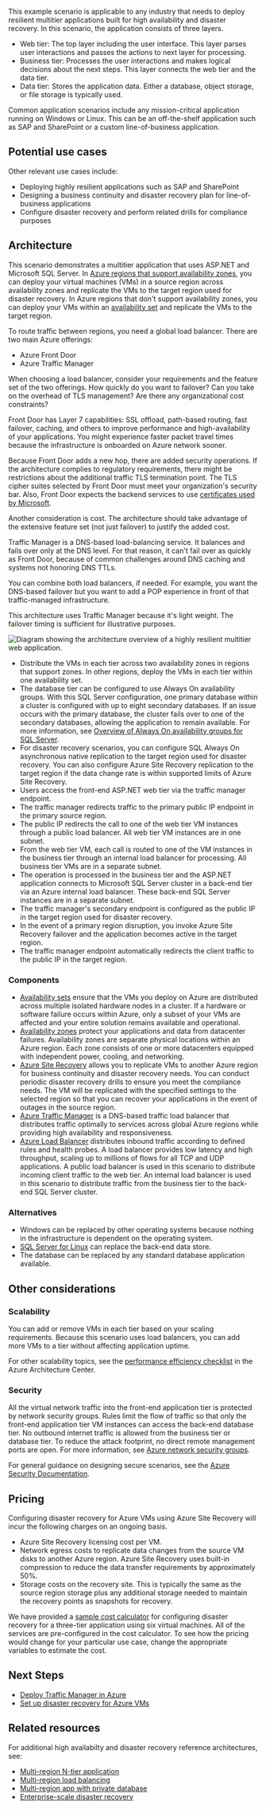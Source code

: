 <!-- cSpell:ignore sujayt -->

This example scenario is applicable to any industry that needs to deploy resilient multitier applications built for high availability and disaster recovery. In this scenario, the application consists of three layers.

- Web tier: The top layer including the user interface. This layer parses user interactions and passes the actions to next layer for processing.
- Business tier: Processes the user interactions and makes logical decisions about the next steps. This layer connects the web tier and the data tier.
- Data tier: Stores the application data. Either a database, object storage, or file storage is typically used.

Common application scenarios include any mission-critical application running on Windows or Linux. This can be an off-the-shelf application such as SAP and SharePoint or a custom line-of-business application.

## Potential use cases

Other relevant use cases include:

- Deploying highly resilient applications such as SAP and SharePoint
- Designing a business continuity and disaster recovery plan for line-of-business applications
- Configure disaster recovery and perform related drills for compliance purposes

## Architecture

This scenario demonstrates a multitier application that uses ASP.NET and Microsoft SQL Server. In [Azure regions that support availability zones](/azure/availability-zones/az-overview#services-support-by-region), you can deploy your virtual machines (VMs) in a source region across availability zones and replicate the VMs to the target region used for disaster recovery. In Azure regions that don't support availability zones, you can deploy your VMs within an [availability set](/azure/virtual-machines/availability-set-overview) and replicate the VMs to the target region.

To route traffic between regions, you need a global load balancer. There are two main Azure offerings:

- Azure Front Door
- Azure Traffic Manager

When choosing a load balancer, consider your requirements and the feature set of the two offerings. How quickly do you want to failover? Can you take on the overhead of TLS management? Are there any organizational cost constraints?

Front Door has Layer 7 capabilities: SSL offload, path-based routing, fast failover, caching, and others to improve performance and high-availability of your applications. You might experience faster packet travel times because the infrastructure is onboarded on Azure network sooner.

Because Front Door adds a new hop, there are added security operations. If the architecture complies to regulatory requirements, there might be restrictions about the additional traffic TLS termination point. The TLS cipher suites selected by Front Door must meet your organization's security bar. Also, Front Door expects the backend services to use [certificates used by Microsoft](https://ccadb-public.secure.force.com/microsoft/IncludedCACertificateReportForMSFT).

Another consideration is cost. The architecture should take advantage of the extensive feature set (not just failover) to justify the added cost.

Traffic Manager is a DNS-based load-balancing service. It balances and fails over only at the DNS level. For that reason, it can't fail over as quickly as Front Door, because of common challenges around DNS caching and systems not honoring DNS TTLs.

You can combine both load balancers, if needed. For example, you want the DNS-based failover but you want to add a POP experience in front of that traffic-managed infrastructure.

This architecture uses Traffic Manager because it's light weight. The failover timing is sufficient for illustrative purposes.

![Diagram showing the architecture overview of a highly resilient multitier web application.][architecture]

- Distribute the VMs in each tier across two availability zones in regions that support zones. In other regions, deploy the VMs in each tier within one availability set.
- The database tier can be configured to use Always On availability groups. With this SQL Server configuration, one primary database within a cluster is configured with up to eight secondary databases. If an issue occurs with the primary database, the cluster fails over to one of the secondary databases, allowing the application to remain available. For more information, see [Overview of Always On availability groups for SQL Server][docs-sql-always-on].
- For disaster recovery scenarios, you can configure SQL Always On asynchronous native replication to the target region used for disaster recovery. You can also configure Azure Site Recovery replication to the target region if the data change rate is within supported limits of Azure Site Recovery.
- Users access the front-end ASP.NET web tier via the traffic manager endpoint.
- The traffic manager redirects traffic to the primary public IP endpoint in the primary source region.
- The public IP redirects the call to one of the web tier VM instances through a public load balancer. All web tier VM instances are in one subnet.
- From the web tier VM, each call is routed to one of the VM instances in the business tier through an internal load balancer for processing. All business tier VMs are in a separate subnet.
- The operation is processed in the business tier and the ASP.NET application connects to Microsoft SQL Server cluster in a back-end tier via an Azure internal load balancer. These back-end SQL Server instances are in a separate subnet.
- The traffic manager's secondary endpoint is configured as the public IP in the target region used for disaster recovery.
- In the event of a primary region disruption, you invoke Azure Site Recovery failover and the application becomes active in the target region.
- The traffic manager endpoint automatically redirects the client traffic to the public IP in the target region.

### Components

- [Availability sets][docs-availability-sets] ensure that the VMs you deploy on Azure are distributed across multiple isolated hardware nodes in a cluster. If a hardware or software failure occurs within Azure, only a subset of your VMs are affected and your entire solution remains available and operational.
- [Availability zones][docs-availability-zones] protect your applications and data from datacenter failures. Availability zones are separate physical locations within an Azure region. Each zone consists of one or more datacenters equipped with independent power, cooling, and networking.
- [Azure Site Recovery][docs-azure-site-recovery] allows you to replicate VMs to another Azure region for business continuity and disaster recovery needs. You can conduct periodic disaster recovery drills to ensure you meet the compliance needs. The VM will be replicated with the specified settings to the selected region so that you can recover your applications in the event of outages in the source region.
- [Azure Traffic Manager][docs-traffic-manager] is a DNS-based traffic load balancer that distributes traffic optimally to services across global Azure regions while providing high availability and responsiveness.
- [Azure Load Balancer][docs-load-balancer] distributes inbound traffic according to defined rules and health probes. A load balancer provides low latency and high throughput, scaling up to millions of flows for all TCP and UDP applications. A public load balancer is used in this scenario to distribute incoming client traffic to the web tier. An internal load balancer is used in this scenario to distribute traffic from the business tier to the back-end SQL Server cluster.

### Alternatives

- Windows can be replaced by other operating systems because nothing in the infrastructure is dependent on the operating system.
- [SQL Server for Linux][docs-sql-server-linux] can replace the back-end data store.
- The database can be replaced by any standard database application available.

## Other considerations

### Scalability

You can add or remove VMs in each tier based on your scaling requirements. Because this scenario uses load balancers, you can add more VMs to a tier without affecting application uptime.

For other scalability topics, see the [performance efficiency checklist][scalability] in the Azure Architecture Center.

### Security

All the virtual network traffic into the front-end application tier is protected by network security groups. Rules limit the flow of traffic so that only the front-end application tier VM instances can access the back-end database tier. No outbound internet traffic is allowed from the business tier or database tier. To reduce the attack footprint, no direct remote management ports are open. For more information, see [Azure network security groups][docs-nsg].

For general guidance on designing secure scenarios, see the [Azure Security Documentation][security].

## Pricing

Configuring disaster recovery for Azure VMs using Azure Site Recovery will incur the following charges on an ongoing basis.

- Azure Site Recovery licensing cost per VM.
- Network egress costs to replicate data changes from the source VM disks to another Azure region. Azure Site Recovery uses built-in compression to reduce the data transfer requirements by approximately 50%.
- Storage costs on the recovery site. This is typically the same as the source region storage plus any additional storage needed to maintain the recovery points as snapshots for recovery.

We have provided a [sample cost calculator][calculator] for configuring disaster recovery for a three-tier application using six virtual machines. All of the services are pre-configured in the cost calculator. To see how the pricing would change for your particular use case, change the appropriate variables to estimate the cost.

## Next Steps

- [Deploy Traffic Manager in Azure][Deploy-Traffic-Manager-in-Azure]
- [Set up disaster recovery for Azure VMs][Set-up-disaster-recovery-for-Azure-VMs]

## Related resources

For additional high availabilty and disaster recovery reference architectures, see:

- [Multi-region N-tier application][Multi-region-N-tier-application]
- [Multi-region load balancing][Multi-region-load-balancing]
- [Multi-region app with private database][Multi-region-app-with-private-database]
- [Enterprise-scale disaster recovery][Enterprise-scale-disaster-recovery]

<!-- links -->

[architecture]: ./media/architecture-disaster-recovery-multi-tier-app.png
[security]: /azure/security
[scalability]: /azure/architecture/framework/scalability/performance-efficiency.md
[docs-availability-zones]: /azure/availability-zones/az-overview
[docs-load-balancer]: /azure/load-balancer/load-balancer-overview
[docs-nsg]: /azure/virtual-network/security-overview
[docs-sql-always-on]: /sql/database-engine/availability-groups/windows/overview-of-always-on-availability-groups-sql-server
[docs-sql-server-linux]: /sql/linux/sql-server-linux-overview?view=sql-server-linux-2017
[docs-traffic-manager]: /azure/traffic-manager
[docs-azure-site-recovery]: /azure/site-recovery/azure-to-azure-quickstart
[docs-availability-sets]: /azure/virtual-machines/windows/manage-availability
[calculator]: https://azure.com/e/6835332265044d6d931d68c917979e6d
[Multi-region-N-tier-application]: /azure/architecture/reference-architectures/n-tier/multi-region-sql-server
[Multi-region-load-balancing]: /azure/architecture/high-availability/reference-architecture-traffic-manager-application-gateway
[Multi-region-app-with-private-database]: /azure/architecture/example-scenario/sql-failover/app-service-private-sql-multi-region
[Enterprise-scale-disaster-recovery]: /azure/architecture/solution-ideas/articles/disaster-recovery-enterprise-scale-dr
[Set-up-disaster-recovery-for-Azure-VMs]: /azure/site-recovery/azure-to-azure-tutorial-enable-replication
[Deploy-Traffic-Manager-in-Azure]: /azure/traffic-manager/quickstart-create-traffic-manager-profile
